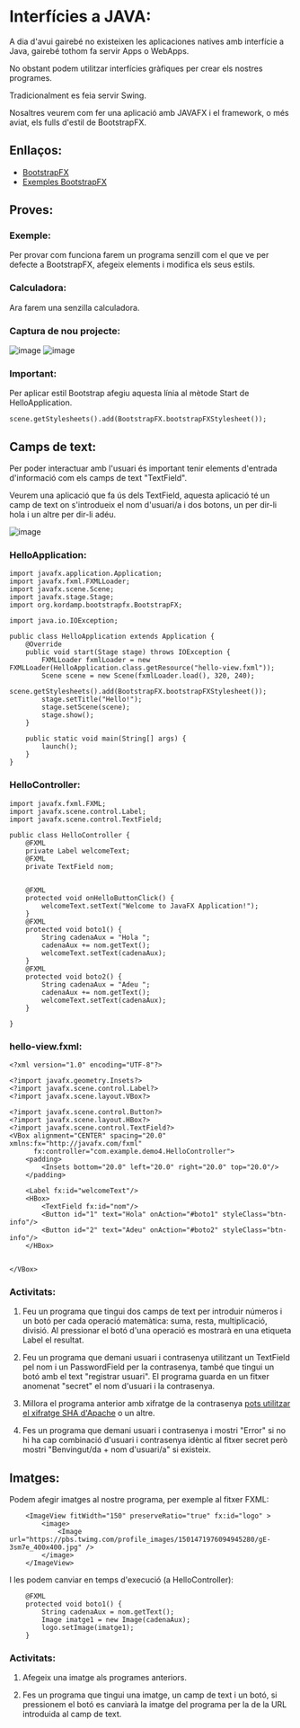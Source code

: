# Interfícies a JAVA:

A dia d'avui gairebé no existeixen les aplicaciones natives amb interfície a Java, gairebé tothom fa servir Apps o WebApps.

No obstant podem utilitzar interfícies gràfiques per crear els nostres programes.

Tradicionalment es feia servir Swing.

Nosaltres veurem com fer una aplicació amb JAVAFX i el framework, o més aviat, els fulls d'estil de BootstrapFX.

## Enllaços:

- [BootstrapFX](https://gitee.com/tju_xiaoyong/bootstrapfx)
- [Exemples BootstrapFX](https://www.jfx-ensemble.com/project/BootstrapFX)

## Proves:

### Exemple:

Per provar com funciona farem un programa senzill com el que ve per defecte a BootstrapFX, afegeix elements i modifica els seus estils.

### Calculadora:

Ara farem una senzilla calculadora.

### Captura de nou projecte:

![image](https://user-images.githubusercontent.com/110727546/208448107-6244c827-e08f-4d98-a152-1918956e2ebc.png)
![image](https://user-images.githubusercontent.com/110727546/208448170-8fe5f8c0-0e11-43c2-83de-5970b1644628.png)

### Important:

Per aplicar estil Bootstrap afegiu aquesta línia al mètode Start de HelloApplication.

```
scene.getStylesheets().add(BootstrapFX.bootstrapFXStylesheet());
```

## Camps de text:

Per poder interactuar amb l'usuari és important tenir elements d'entrada d'informació com els camps de text "TextField".

Veurem una aplicació que fa ús dels TextField, aquesta aplicació té un camp de text on s'introdueix el nom d'usuari/a i dos botons, un per dir-li hola i un altre per dir-li adéu.

![image](https://user-images.githubusercontent.com/110727546/211264891-8c4dda18-3620-4012-a183-0374f8d5586f.png)

### HelloApplication:

```
import javafx.application.Application;
import javafx.fxml.FXMLLoader;
import javafx.scene.Scene;
import javafx.stage.Stage;
import org.kordamp.bootstrapfx.BootstrapFX;

import java.io.IOException;

public class HelloApplication extends Application {
    @Override
    public void start(Stage stage) throws IOException {
        FXMLLoader fxmlLoader = new FXMLLoader(HelloApplication.class.getResource("hello-view.fxml"));
        Scene scene = new Scene(fxmlLoader.load(), 320, 240);
        scene.getStylesheets().add(BootstrapFX.bootstrapFXStylesheet());
        stage.setTitle("Hello!");
        stage.setScene(scene);
        stage.show();
    }

    public static void main(String[] args) {
        launch();
    }
}
```

### HelloController:

```
import javafx.fxml.FXML;
import javafx.scene.control.Label;
import javafx.scene.control.TextField;

public class HelloController {
    @FXML
    private Label welcomeText;
    @FXML
    private TextField nom;


    @FXML
    protected void onHelloButtonClick() {
        welcomeText.setText("Welcome to JavaFX Application!");
    }
    @FXML
    protected void boto1() {
        String cadenaAux = "Hola ";
        cadenaAux += nom.getText();
        welcomeText.setText(cadenaAux);
    }
    @FXML
    protected void boto2() {
        String cadenaAux = "Adeu ";
        cadenaAux += nom.getText();
        welcomeText.setText(cadenaAux);
    }

}
```

### hello-view.fxml:

```
<?xml version="1.0" encoding="UTF-8"?>

<?import javafx.geometry.Insets?>
<?import javafx.scene.control.Label?>
<?import javafx.scene.layout.VBox?>

<?import javafx.scene.control.Button?>
<?import javafx.scene.layout.HBox?>
<?import javafx.scene.control.TextField?>
<VBox alignment="CENTER" spacing="20.0" xmlns:fx="http://javafx.com/fxml"
      fx:controller="com.example.demo4.HelloController">
    <padding>
        <Insets bottom="20.0" left="20.0" right="20.0" top="20.0"/>
    </padding>

    <Label fx:id="welcomeText"/>
    <HBox>
        <TextField fx:id="nom"/>
        <Button id="1" text="Hola" onAction="#boto1" styleClass="btn-info"/>
        <Button id="2" text="Adeu" onAction="#boto2" styleClass="btn-info"/>
    </HBox>


</VBox>
```

### Activitats:

1. Feu un programa que tingui dos camps de text per introduir números i un botó per cada operació matemàtica: suma, resta, multiplicació, divisió. Al pressionar el botó d'una operació es mostrarà en una etiqueta Label el resultat.

2. Feu un programa que demani usuari i contrasenya utilitzant un TextField pel nom i un PasswordField per la contrasenya, també que tingui un botó amb el text "registrar usuari". El programa guarda en un fitxer anomenat "secret" el nom d'usuari i la contrasenya.

3. Millora el programa anterior amb xifratge de la contrasenya [pots utilitzar el xifratge SHA d'Apache](https://mvnrepository.com/artifact/commons-codec/commons-codec/1.9) o un altre.

4. Fes un programa que demani usuari i contrasenya i mostri "Error" si no hi ha cap combinació d'usuari i contrasenya idèntic al fitxer secret però mostri "Benvingut/da + nom d'usuari/a" si existeix.

## Imatges:

Podem afegir imatges al nostre programa, per exemple al fitxer FXML:

```
    <ImageView fitWidth="150" preserveRatio="true" fx:id="logo" >
        <image>
            <Image  url="https://pbs.twimg.com/profile_images/1501471976094945280/gE-3sm7e_400x400.jpg" />
        </image>
    </ImageView>
```

I les podem canviar en temps d'execució (a HelloController):

```
    @FXML
    protected void boto1() {
        String cadenaAux = nom.getText();        
        Image imatge1 = new Image(cadenaAux);
        logo.setImage(imatge1);
    }
```

### Activitats:

1. Afegeix una imatge als programes anteriors.

2. Fes un programa que tingui una imatge, un camp de text i un botó, si pressionem el botó es canviarà la imatge del programa per la de la URL introduida al camp de text.



